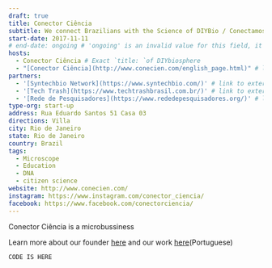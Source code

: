 ```yaml
---
draft: true
title: Conector Ciência
subtitle: We connect Brazilians with the Science of DIYBio / Conectamos os brasileiros com a ciência DIYBio  
start-date: 2017-11-11
# end-date: ongoing # 'ongoing' is an invalid value for this field, it needs to be a 'date string'
hosts:
  - Conector Ciência # Exact `title: `of DIYbiosphere
  - "[Conector Ciência](http://www.conecien.com/english_page.html)" # link to a local page in markdown link wrapped in ""
partners:
  - '[Syntechbio Network](https://www.syntechbio.com/)' # link to external website in markdown link wrapped in ''
  - '[Tech Trash](https://www.techtrashbrasil.com.br/)' # link to external website in markdown link wrapped in ''
  - '[Rede de Pesquisadores](https://www.rededepesquisadores.org/)' # link to external website in markdown link wrapped in ''
type-org: start-up
address: Rua Eduardo Santos 51 Casa 03
directions: Villa
city: Rio de Janeiro
state: Rio de Janeiro
country: Brazil
tags:
  - Microscope
  - Education
  - DNA
  - citizen science
website: http://www.conecien.com/  
instagram: https://www.instagram.com/conector_ciencia/
facebook: https://www.facebook.com/conectorciencia/
---
```


Conector Ciência is a microbussiness 

Learn more about our founder [here](https://revistapesquisa.fapesp.br/en/2018/08/06/knowledge-for-all/) and our work [here](https://www.bbc.com/portuguese/geral-41262005)(Portuguese)

```
CODE IS HERE
```
